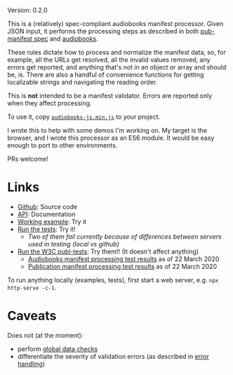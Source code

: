 Version: 0.2.0

This is a (relatively) spec-compliant audiobooks manifest processor. Given JSON input, it performs the processing steps as described in both [pub-manifest spec](https://www.w3.org/TR/pub-manifest/#manifest-processing) and  [audiobooks](https://www.w3.org/TR/audiobooks/#audio-manifest-processing). 

These rules dictate how to process and normalize the manifest data, so, for example, all the URLs get resolved, all the invalid values removed, any errors get reported, and anything that's not in an object or array and should be, is. There are also a handful of convenience functions for getting localizable strings and navigating the reading order.

This is __not__ intended to be a manifest validator. Errors are reported only when they affect processing.

To use it, copy [`audiobooks-js.min.js`](https://github.com/marisademeglio/audiobooks-js/tree/master/build/audiobooks-js.min.js) to your project.

I wrote this to help with some demos I'm working on. My target is the browser, and I wrote this processor as an ES6 module. It would be easy enough to port to other environments.

PRs welcome! 

# Links

* [Github](https://github.com/marisademeglio/audiobooks-js): Source code
* [API](https://marisademeglio.github.io/audiobooks-js/api): Documentation
* [Working example](https://marisademeglio.github.io/audiobooks-js/example): Try it
* [Run the tests](https://marisademeglio.github.io/audiobooks-js/tests/run-tests.html): Try it!
    * _Two of them fail currently because of differences between servers used in testing (local vs github)_
* [Run the W3C publ-tests](https://marisademeglio.github.io/audiobooks-js/official-tests): Try them!! (It doesn't affect anything)
    * [Audiobooks manifest processing test results](https://marisademeglio.github.io/audiobooks-js/official-tests/results/audiobooks.html) as of 22 March 2020
    * [Publication manifest processing test results](https://marisademeglio.github.io/audiobooks-js/official-tests/results/pubmanifest.html) as of 22 March 2020

To run anything locally (examples, tests), first start a web server, e.g. `npx http-serve -c-1`.

# Caveats

Does not (at the moment):
* perform [global data checks](https://www.w3.org/TR/pub-manifest/#dfn-global-data-checks)
* differentiate the severity of validation errors (as described in [error handling](https://www.w3.org/TR/pub-manifest/#processing-errors))

